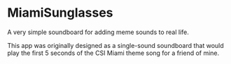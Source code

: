 # MiamiSunglasses
A very simple soundboard for adding meme sounds to real life.

This app was originally designed as a single-sound soundboard that would play the first 5 seconds of the CSI Miami theme song for a friend of mine.
